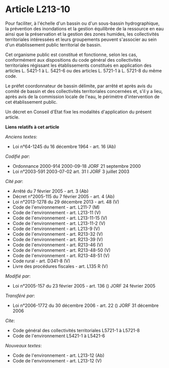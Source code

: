 # Article L213-10

Pour faciliter, à l'échelle d'un bassin ou d'un sous-bassin hydrographique, la prévention des inondations et la gestion
équilibrée de la ressource en eau ainsi que la préservation et la gestion des zones humides, les collectivités territoriales
intéressées et leurs groupements peuvent s'associer au sein d'un établissement public territorial de bassin.

Cet organisme public est constitué et fonctionne, selon les cas, conformément aux dispositions du code général des
collectivités territoriales régissant les établissements constitués en application des articles L. 5421-1 à L. 5421-6 ou des
articles L. 5721-1 à L. 5721-8 du même code.

Le préfet coordonnateur de bassin délimite, par arrêté et après avis du comité de bassin et des collectivités territoriales
concernées et, s'il y a lieu, après avis de la commission locale de l'eau, le périmètre d'intervention de cet établissement
public.

Un décret en Conseil d'Etat fixe les modalités d'application du présent article.

**Liens relatifs à cet article**

_Anciens textes_:

  - Loi n°64-1245 du 16 décembre 1964 - art. 16 (Ab)

_Codifié par_:

  - Ordonnance 2000-914 2000-09-18 JORF 21 septembre 2000
  - Loi n°2003-591 2003-07-02 art. 31 I JORF 3 juillet 2003

_Cité par_:

  - Arrêté du 7 février 2005 - art. 3 (Ab)
  - Décret n°2005-115 du 7 février 2005 - art. 4 (Ab)
  - Loi n°2013-1278 du 29 décembre 2013 - art. 48 (V)
  - Code de l'environnement - art. L211-7 (M)
  - Code de l'environnement - art. L213-11 (V)
  - Code de l'environnement - art. L213-11-15 (V)
  - Code de l'environnement - art. L213-11-2 (V)
  - Code de l'environnement - art. L213-9 (V)
  - Code de l'environnement - art. R213-32 (V)
  - Code de l'environnement - art. R213-39 (V)
  - Code de l'environnement - art. R213-46 (V)
  - Code de l'environnement - art. R213-48-50 (V)
  - Code de l'environnement - art. R213-48-51 (V)
  - Code rural - art. D341-8 (V)
  - Livre des procédures fiscales - art. L135 R (V)

_Modifié par_:

  - Loi n°2005-157 du 23 février 2005 - art. 136 () JORF 24 février 2005

_Transféré par_:

  - Loi n°2006-1772 du 30 décembre 2006 - art. 22 () JORF 31 décembre 2006

_Cite_:

  - Code général des collectivités territoriales L5721-1 à L5721-8
  - Code de l'environnement L5421-1 à L5421-6

_Nouveaux textes_:

  - Code de l'environnement - art. L213-12 (Ab)
  - Code de l'environnement - art. L213-12 (V)
